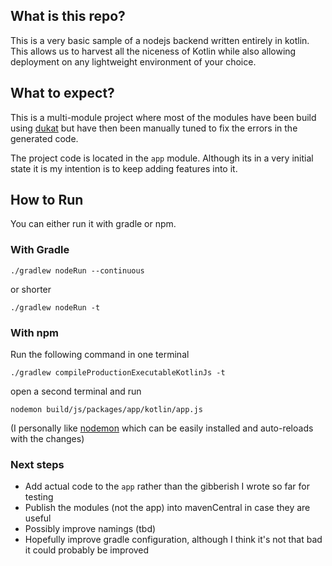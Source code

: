 ## What is this repo?
This is a very basic sample of a nodejs backend written entirely in kotlin. This allows us to harvest all the niceness
of Kotlin while also allowing deployment on any lightweight environment of your choice.

## What to expect?
This is a multi-module project where most of the modules have been build using [dukat](http://github.com/kotlin/dukat) but have then been manually tuned to fix the errors in the generated code.

The project code is located in the `app` module. Although its in a very initial state it is my intention is to keep adding features into it.  

## How to Run
You can either run it with gradle or npm.

### With Gradle
```console
./gradlew nodeRun --continuous
```
or shorter
```console
./gradlew nodeRun -t
```

### With npm
Run the following command in one terminal
```console
./gradlew compileProductionExecutableKotlinJs -t
```
open a second terminal and run
```
nodemon build/js/packages/app/kotlin/app.js
```
(I personally like [nodemon](https://nodemon.io/) which can be easily installed and auto-reloads with the changes)

### Next steps
- Add actual code to the `app` rather than the gibberish I wrote so far for testing
- Publish the modules (not the app) into mavenCentral in case they are useful
- Possibly improve namings (tbd)
- Hopefully improve gradle configuration, although I think it's not that bad it could probably be improved